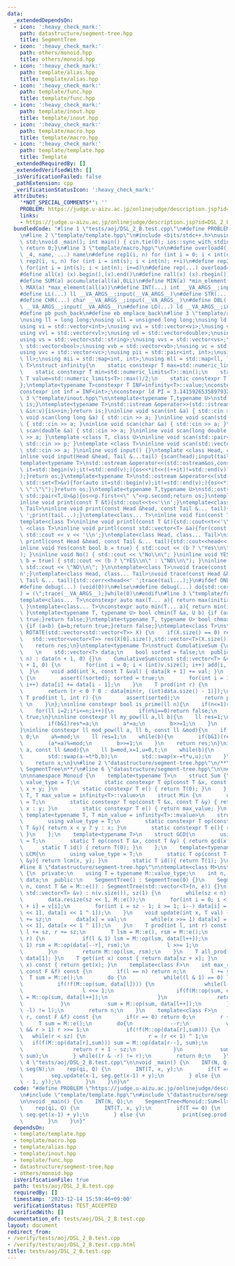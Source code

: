 ```yaml
---
data:
  _extendedDependsOn:
  - icon: ':heavy_check_mark:'
    path: datastructure/segment-tree.hpp
    title: SegmentTree
  - icon: ':heavy_check_mark:'
    path: others/monoid.hpp
    title: others/monoid.hpp
  - icon: ':heavy_check_mark:'
    path: template/alias.hpp
    title: template/alias.hpp
  - icon: ':heavy_check_mark:'
    path: template/func.hpp
    title: template/func.hpp
  - icon: ':heavy_check_mark:'
    path: template/inout.hpp
    title: template/inout.hpp
  - icon: ':heavy_check_mark:'
    path: template/macro.hpp
    title: template/macro.hpp
  - icon: ':heavy_check_mark:'
    path: template/template.hpp
    title: Template
  _extendedRequiredBy: []
  _extendedVerifiedWith: []
  _isVerificationFailed: false
  _pathExtension: cpp
  _verificationStatusIcon: ':heavy_check_mark:'
  attributes:
    '*NOT_SPECIAL_COMMENTS*': ''
    PROBLEM: https://judge.u-aizu.ac.jp/onlinejudge/description.jsp?id=DSL_2_B
    links:
    - https://judge.u-aizu.ac.jp/onlinejudge/description.jsp?id=DSL_2_B
  bundledCode: "#line 1 \"tests/aoj/DSL_2_B.test.cpp\"\n#define PROBLEM \"https://judge.u-aizu.ac.jp/onlinejudge/description.jsp?id=DSL_2_B\"\
    \n#line 2 \"template/template.hpp\"\n#include <bits/stdc++.h>\nusing namespace\
    \ std;\nvoid _main(); int main() { cin.tie(0); ios::sync_with_stdio(false); _main();\
    \ return 0;}\n#line 3 \"template/macro.hpp\"\n\n#define overload4(_1, _2, _3,\
    \ _4, name, ...) name\n#define rep1(i, n) for (int i = 0; i < int(n); ++i)\n#define\
    \ rep2(i, s, n) for (int i = int(s); i < int(n); ++i)\n#define rep3(i, s, n, d)\
    \ for(int i = int(s); i < int(n); i+=d)\n#define rep(...) overload4(__VA_ARGS__,rep3,rep2,rep1)(__VA_ARGS__)\n\
    #define all(x) (x).begin(),(x).end()\n#define rall(x) (x).rbegin(),(x).rend()\n\
    #define SUM(a) accumulate(all(a),0LL)\n#define MIN(a) *min_element(all(a))\n#define\
    \ MAX(a) *max_element(all(a))\n#define INT(...) int __VA_ARGS__;input(__VA_ARGS__)\n\
    #define LL(...) ll __VA_ARGS__;input(__VA_ARGS__)\n#define STR(...) string __VA_ARGS__;input(__VA_ARGS__)\n\
    #define CHR(...) char __VA_ARGS__;input(__VA_ARGS__)\n#define DBL(...) double\
    \ __VA_ARGS__;input(__VA_ARGS__)\n#define LD(...) ld __VA_ARGS__;input(__VA_ARGS__)\n\
    #define pb push_back\n#define eb emplace_back\n#line 3 \"template/alias.hpp\"\n\
    \nusing ll = long long;\nusing ull = unsigned long long;\nusing ld = long double;\n\
    using vi = std::vector<int>;\nusing vvi = std::vector<vi>;\nusing vl = std::vector<ll>;\n\
    using vvl = std::vector<vl>;\nusing vd = std::vector<double>;\nusing vvd = std::vector<vd>;\n\
    using vs = std::vector<std::string>;\nusing vvs = std::vector<vs>;\nusing vb =\
    \ std::vector<bool>;\nusing vvb = std::vector<vb>;\nusing vc = std::vector<char>;\n\
    using vvc = std::vector<vc>;\nusing pii = std::pair<int, int>;\nusing pll = std::pair<ll,\
    \ ll>;\nusing mii = std::map<int, int>;\nusing mll = std::map<ll, ll>;\ntemplate<typename\
    \ T>\nstruct infinity{\n    static constexpr T max=std::numeric_limits<T>::max();\n\
    \    static constexpr T min=std::numeric_limits<T>::min();\n    static constexpr\
    \ T value=std::numeric_limits<T>::max()/2;\n    static constexpr T mvalue=std::numeric_limits<T>::min()/2;\n\
    };\ntemplate<typename T>constexpr T INF=infinity<T>::value;\nconstexpr ll infl=INF<ll>;\n\
    constexpr int inf = INF<int>;\nconstexpr ld PI = 3.1415926535897932384626;\n#line\
    \ 3 \"template/inout.hpp\"\n\ntemplate<typename T,typename U>\nstd::istream &operator>>(std::istream&is,std::pair<T,U>&p){is>>p.first>>p.second;return\
    \ is;}\ntemplate<typename T>\nstd::istream &operator>>(std::istream&is,std::vector<T>&v){for(T\
    \ &in:v){is>>in;}return is;}\ninline void scan(int &a) { std::cin >> a; }\ninline\
    \ void scan(long long &a) { std::cin >> a; }\ninline void scan(std::string &a)\
    \ { std::cin >> a; }\ninline void scan(char &a) { std::cin >> a; }\ninline void\
    \ scan(double &a) { std::cin >> a; }\ninline void scan(long double &a) { std::cin\
    \ >> a; }\ntemplate <class T, class U>\ninline void scan(std::pair<T, U> &p) {\
    \ std::cin >> p; }\ntemplate <class T>\ninline void scan(std::vector<T> &a) {\
    \ std::cin >> a; }\ninline void input() {}\ntemplate <class Head, class... Tail>\n\
    inline void input(Head &head, Tail &...tail) {scan(head);input(tail...);}\n\n\
    template<typename T>\nstd::ostream &operator<<(std::ostream&os,const std::vector<T>&v){for(auto\
    \ it=std::begin(v);it!=std::end(v);){os<<*it<<((++it)!=std::end(v)?\" \":\"\"\
    );}return os;}\ntemplate<typename T>\nstd::ostream &operator<<(std::ostream&os,const\
    \ std::set<T>&v){for(auto it=std::begin(v);it!=std::end(v);){os<<*it<<((++it)!=std::end(v)?\"\
    \ \":\"\");}return os;}\ntemplate<typename T,typename U>\nstd::ostream &operator<<(std::ostream&os,const\
    \ std::pair<T,U>&p){os<<p.first<<\" \"<<p.second;return os;}\ntemplate<class T>\n\
    inline void print(const T &t){std::cout<<t<<'\\n';}\ntemplate<class Head, class...\
    \ Tail>\ninline void print(const Head &head, const Tail &... tail){std::cout<<head<<'\
    \ ';print(tail...);}\ntemplate<class... T>\ninline void fin(const T &... a){print(a...);exit(0);}\n\
    template<class T>\ninline void printl(const T &t){std::cout<<t<<'\\n';}\ntemplate\
    \ <class T>\ninline void printl(const std::vector<T> &a){for(const auto &v : a)\
    \ std::cout << v << '\\n';}\ntemplate<class Head, class... Tail>\ninline void\
    \ printl(const Head &head, const Tail &... tail){std::cout<<head<<'\\n';printl(tail...);}\n\
    inline void Yes(const bool b = true) { std::cout << (b ? \"Yes\\n\" : \"No\\n\"\
    ); }\ninline void No() { std::cout << \"No\\n\"; }\ninline void YES(const bool\
    \ b = true) { std::cout << (b ? \"YES\\n\" : \"NO\\n\"); }\ninline void NO() {\
    \ std::cout << \"NO\\n\"; }\n\ntemplate<class T>\nvoid trace(const T &t){std::cerr<<t<<')'<<'\\\
    n';}\ntemplate<class Head, class... Tail>\nvoid trace(const Head &head, const\
    \ Tail &... tail){std::cerr<<head<<' ';trace(tail...);}\n#ifdef ONLINE_JUDGE\n\
    #define debug(...) (void(0))\n#else\n#define debug(...) do{std::cerr<<'('<<#__VA_ARGS__<<\"\
    ) = (\";trace(__VA_ARGS__);}while(0)\n#endif\n#line 3 \"template/func.hpp\"\n\n\
    template<class... T>\nconstexpr auto max(T... a){ return max(initializer_list<common_type_t<T...>>{a...});\
    \ }\ntemplate<class... T>\nconstexpr auto min(T... a){ return min(initializer_list<common_type_t<T...>>{a...});\
    \ }\ntemplate<typename T, typename U> bool chmin(T &a, U b) {if (a>b) {a=b;return\
    \ true;}return false;}\ntemplate<typename T, typename U> bool chmax(T &a, U b)\
    \ {if (a<b) {a=b;return true;}return false;}\ntemplate<class T>\nstd::vector<std::vector<T>>\
    \ ROTATE(std::vector<std::vector<T>> X) {\n    if(X.size() == 0) return X;\n \
    \   std::vector<vector<T>> res(X[0].size(),std::vector<T>(X.size()));\n    rep(i,X.size())rep(j,X[0].size())res[j][X.size()-i-1]=X[i][j];\n\
    \    return res;\n}\ntemplate<typename T>\nstruct CumulativeSum {\n  private:\
    \    \n    std::vector<T> data;\n    bool sorted = false;\n  public:\n    CumulativeSum(int\
    \ n) : data(n + 1, 0) {}\n    CumulativeSum(const std::vector<T> &v) : data(v.size()\
    \ + 1, 0) {\n        for(int i = 0; i < (int)v.size(); i++) add(i, v[i]);\n  \
    \  }\n    void add(int k, const T &val) { data[k + 1] += val; }\n    void build()\
    \ {\n        assert(!sorted); sorted = true;\n        for(int i = 1; i < (int)data.size();\
    \ i++) data[i] += data[i - 1];\n    }\n    T prod(int r) {\n        assert(sorted);\n\
    \        return (r < 0 ? 0 : data[min(r, (int)data.size() - 1)]);\n    }\n   \
    \ T prod(int l, int r) {\n        assert(sorted);\n        return prod(r) - prod(l);\
    \ \n    }\n};\ninline constexpr bool is_prime(ll n){\n    if(n<=1)return false;\n\
    \    for(ll i=2;i*i<=n;i++){\n        if(n%i==0)return false;\n    }\n    return\
    \ true;\n}\ninline constexpr ll my_pow(ll a,ll b){\n    ll res=1;\n    while(b){\n\
    \        if(b&1)res*=a;\n        a*=a;\n        b>>=1;\n    }\n    return res;\n\
    }\ninline constexpr ll mod_pow(ll a, ll b, const ll &mod){\n    if(mod==1)return\
    \ 0;\n    a%=mod;\n    ll res=1;\n    while(b){\n        if(b&1)(res*=a)%=mod;\n\
    \        (a*=a)%=mod;\n        b>>=1;\n    }\n    return res;\n}\ninline ll mod_inv(ll\
    \ a, const ll &mod){\n    ll b=mod,x=1,u=0,t;\n    while(b){\n        t=a/b;\n\
    \        std::swap(a-=t*b,b);\n        std::swap(x-=t*u,u);\n    }\n    if(x<0)x+=mod;\n\
    \    return x;\n}\n#line 2 \"datastructure/segment-tree.hpp\"\n/**\n * @brief\
    \ SegmentTree\n**/\n#line 6 \"datastructure/segment-tree.hpp\"\n\n#line 4 \"others/monoid.hpp\"\
    \n\nnamespace Monoid {\n    template<typename T>\n    struct Sum {\n        using\
    \ value_type = T;\n        static constexpr T op(const T &x, const T &y) { return\
    \ x + y; }\n        static constexpr T e() { return T(0); }\n    };\n    template<typename\
    \ T, T max_value = infinity<T>::value>\n    struct Min {\n        using value_type\
    \ = T;\n        static constexpr T op(const T &x, const T &y) { return x < y ?\
    \ x : y; }\n        static constexpr T e() { return max_value; }\n    };\n   \
    \ template<typename T, T min_value = infinity<T>::mvalue>\n    struct Max {\n\
    \        using value_type = T;\n        static constexpr T op(const T &x, const\
    \ T &y){ return x < y ? y : x; }\n        static constexpr T e(){ return min_value;\
    \ }\n    };\n    template<typename T>\n    struct GCD{\n        using value_type\
    \ = T;\n        static T op(const T &x, const T &y) { return gcd(x, y); }\n  \
    \      static T id() { return T(0); }\n    };\n    template<typename T>\n    struct\
    \ LCM{\n        using value_type = T;\n        static T op(const T &x,const T\
    \ &y){ return lcm(x, y); }\n        static T id(){ return T(1); }\n    };\n}\n\
    #line 8 \"datastructure/segment-tree.hpp\"\n\ntemplate<class M>\nstruct SegmentTree\
    \ {\n  private:\n    using T = typename M::value_type;\n    int n, sz;\n    std::vector<T>\
    \ data;\n  public:\n    SegmentTree() : SegmentTree(0) {}\n    SegmentTree(int\
    \ n, const T &e = M::e()) : SegmentTree(std::vector<T>(n, e)) {}\n    SegmentTree(const\
    \ std::vector<T> &v) : n(v.size()), sz(1) {\n        while(sz < n) sz <<= 1;\n\
    \        data.resize(sz << 1, M::e());\n        for(int i = 0; i < n; ++i) data[sz\
    \ + i] = v[i];\n        for(int i = sz - 1; i >= 1; i--) data[i] = M::op(data[i\
    \ << 1], data[i << 1 ^ 1]);\n    }\n    void update(int x, T val) {\n        x\
    \ += sz;\n        data[x] = val;\n        while(x >>= 1) data[x] = M::op(data[x\
    \ << 1], data[x << 1 ^ 1]);\n    }\n    T prod(int l, int r) const {\n       \
    \ l += sz, r += sz;\n        T lsm = M::e(), rsm = M::e();\n        while(l !=\
    \ r) {\n            if(l & 1) lsm = M::op(lsm, data[l++]);\n            if(r &\
    \ 1) rsm = M::op(data[--r], rsm);\n            l >>= 1;\n            r >>= 1;\n\
    \        }\n        return M::op(lsm, rsm);\n    }\n    T all_prod() const { return\
    \ data[1]; }\n    T get(int x) const { return data[sz + x]; }\n    T operator[](int\
    \ x) const { return get(x); }\n    template<class F>\n    int max_right(int l,\
    \ const F &f) const {\n        if(l == n) return n;\n        l += sz;\n      \
    \  T sum = M::e();\n        do {\n            while((l & 1) == 0) l >>= 1;\n \
    \           if(!f(M::op(sum, data[l]))) {\n                while(l < sz) {\n \
    \                   l <<= 1;\n                    if(f(M::op(sum, data[l]))) sum\
    \ = M::op(sum, data[l++]);\n                }\n                return l-sz;\n\
    \            }\n            sum = M::op(sum, data[l++]);\n        } while((l &\
    \ -l) != l);\n        return n;\n    }\n    template<class F>\n    int min_left(int\
    \ r, const F &f) const {\n        if(r == 0) return 0;\n        r += sz;\n   \
    \     T sum = M::e();\n        do{\n            --r;\n            while((r & 1)\
    \ && r > 1) r >>= 1;\n            if(!f(M::op(data[r],sum))) {\n             \
    \   while(r < sz) {\n                    r = (r << 1) ^ 1;\n                 \
    \   if(f(M::op(data[r],sum))) sum = M::op(data[r--], sum);\n                }\n\
    \                return r + 1 - sz;\n            }\n            sum = M::op(data[r],\
    \ sum);\n        } while((r & -r) != r);\n        return 0;\n    }\n};\n#line\
    \ 4 \"tests/aoj/DSL_2_B.test.cpp\"\n\nvoid _main() {\n    INT(N, Q);\n    SegmentTree<Monoid::Sum<ll>>\
    \ seg(N);\n    rep(qi, Q) {\n        INT(T, x, y);\n        if(T == 0) {\n   \
    \         seg.update(x-1, seg.get(x-1) + y);\n        } else {\n            print(seg.prod(x\
    \ - 1, y));\n        }\n    }\n}\n"
  code: "#define PROBLEM \"https://judge.u-aizu.ac.jp/onlinejudge/description.jsp?id=DSL_2_B\"\
    \n#include \"template/template.hpp\"\n#include \"datastructure/segment-tree.hpp\"\
    \n\nvoid _main() {\n    INT(N, Q);\n    SegmentTree<Monoid::Sum<ll>> seg(N);\n\
    \    rep(qi, Q) {\n        INT(T, x, y);\n        if(T == 0) {\n            seg.update(x-1,\
    \ seg.get(x-1) + y);\n        } else {\n            print(seg.prod(x - 1, y));\n\
    \        }\n    }\n}"
  dependsOn:
  - template/template.hpp
  - template/macro.hpp
  - template/alias.hpp
  - template/inout.hpp
  - template/func.hpp
  - datastructure/segment-tree.hpp
  - others/monoid.hpp
  isVerificationFile: true
  path: tests/aoj/DSL_2_B.test.cpp
  requiredBy: []
  timestamp: '2023-12-14 15:59:46+09:00'
  verificationStatus: TEST_ACCEPTED
  verifiedWith: []
documentation_of: tests/aoj/DSL_2_B.test.cpp
layout: document
redirect_from:
- /verify/tests/aoj/DSL_2_B.test.cpp
- /verify/tests/aoj/DSL_2_B.test.cpp.html
title: tests/aoj/DSL_2_B.test.cpp
---
```

